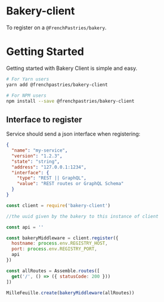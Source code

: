 # Bakery-client

To register on a `@FrenchPastries/bakery`.

# Getting Started

Getting started with Bakery Client is simple and easy.

```bash
# For Yarn users
yarn add @frenchpastries/bakery-client
```

```bash
# For NPM users
npm install --save @frenchpastries/bakery-client
```

## Interface to register
Service should send a json interface when registering:

```json
{
  "name": "my-service",
  "version": "1.2.3",
  "state": "string",
  "address": "127.0.0.1:1234",
  "interface": {
    "type": "REST || GraphQL",
    "value": "REST routes or GraphQL Schema"
  }
}
```

```javascript
const client = require('bakery-client')

//the uuid given by the bakery to this instance of client

const api = ''

const bakeryMiddleware = client.register({
  hostname: process.env.REGISTRY_HOST,
  port: process.env.REGISTRY_PORT,
  api
})

const allRoutes = Assemble.routes([
  get('/', () => ({ statusCode: 200 }))
])

MilleFeuille.create(bakeryMiddleware(allRoutes))
```
